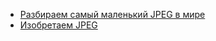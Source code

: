 - [Разбираем самый маленький JPEG в мире](https://habr.com/ru/articles/791302/)
- [Изобретаем JPEG](https://habr.com/ru/articles/206264/)